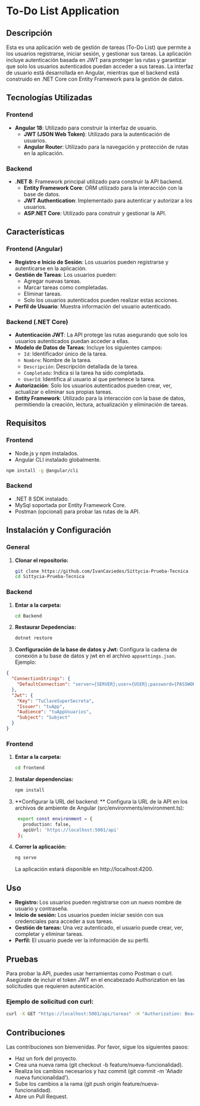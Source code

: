# To-Do List Application

## Descripción

Esta es una aplicación web de gestión de tareas (To-Do List) que permite a los usuarios registrarse, iniciar sesión, y gestionar sus tareas. La aplicación incluye autenticación basada en JWT para proteger las rutas y garantizar que solo los usuarios autenticados puedan acceder a sus tareas. La interfaz de usuario está desarrollada en Angular, mientras que el backend está construido en .NET Core con Entity Framework para la gestión de datos.

## Tecnologías Utilizadas

### Frontend

- **Angular 18**: Utilizado para construir la interfaz de usuario.
  - **JWT (JSON Web Token)**: Utilizado para la autenticación de usuarios.
  - **Angular Router**: Utilizado para la navegación y protección de rutas en la aplicación.

### Backend

- **.NET 8**: Framework principal utilizado para construir la API backend.
  - **Entity Framework Core**: ORM utilizado para la interacción con la base de datos.
  - **JWT Authentication**: Implementado para autenticar y autorizar a los usuarios.
  - **ASP.NET Core**: Utilizado para construir y gestionar la API.

## Características

### Frontend (Angular)

- **Registro e Inicio de Sesión**: Los usuarios pueden registrarse y autenticarse en la aplicación.
- **Gestión de Tareas**: Los usuarios pueden:
  - Agregar nuevas tareas.
  - Marcar tareas como completadas.
  - Eliminar tareas.
  - Solo los usuarios autenticados pueden realizar estas acciones.
- **Perfil de Usuario**: Muestra información del usuario autenticado.

### Backend (.NET Core)

- **Autenticación JWT**: La API protege las rutas asegurando que solo los usuarios autenticados puedan acceder a ellas.
- **Modelo de Datos de Tareas**: Incluye los siguientes campos:
  - `Id`: Identificador único de la tarea.
  - `Nombre`: Nombre de la tarea.
  - `Descripción`: Descripción detallada de la tarea.
  - `Completado`: Indica si la tarea ha sido completada.
  - `UserId`: Identifica al usuario al que pertenece la tarea.
- **Autorización**: Solo los usuarios autenticados pueden crear, ver, actualizar o eliminar sus propias tareas.
- **Entity Framework**: Utilizado para la interacción con la base de datos, permitiendo la creación, lectura, actualización y eliminación de tareas.

## Requisitos

### Frontend

- Node.js y npm instalados.
- Angular CLI instalado globalmente.

```bash
npm install -g @angular/cli
```

### Backend

- .NET 8 SDK instalado.
- MySql soportada por Entity Framework Core.
- Postman (opcional) para probar las rutas de la API.

## Instalación y Configuración

### General

1. **Clonar el repositorio:**
   ```bash
   git clone https://github.com/IvanCaviedes/Sittycia-Prueba-Tecnica
   cd Sittycia-Prueba-Tecnica
   ```

### Backend

1. **Entar a la carpeta:**

   ```bash
   cd Backend
   ```

2. **Restaurar Depedencias:**
   ```bash
   dotnet restore
   ```
3. **Configuración de la base de datos y Jwt:**
   Configura la cadena de conexión a tu base de datos y jwt en el archivo `appsettings.json`. Ejemplo:

```json
{
  "ConnectionStrings": {
    "DefaultConnection": "server={SERVER};user={USER};password={PASSWORD};database={DATABASE}"
  },
  "Jwt": {
    "Key": "TuClaveSuperSecreta",
    "Issuer": "tuApp",
    "Audience": "tuAppUsuarios",
    "Subject": "Subject"
  }
}
```

### Frontend

1. **Entar a la carpeta:**
   ```bash
   cd frontend
   ```
2. **Instalar dependencias:**
   ```bash
   npm install
   ```
3. **Configurar la URL del backend: **
   Configura la URL de la API en los archivos de ambiente de Angular (src/environments/environment.ts):
   ```bash
    export const environment = {
      production: false,
      apiUrl: 'https://localhost:5001/api'
    };
   ```
4. **Correr la aplicación:**
   ```bash
   ng serve
   ```
   La aplicación estará disponible en http://localhost:4200.

## Uso

- **Registro:** Los usuarios pueden registrarse con un nuevo nombre de usuario y contraseña.
- **Inicio de sesión:** Los usuarios pueden iniciar sesión con sus credenciales para acceder a sus tareas.
- **Gestión de tareas:** Una vez autenticado, el usuario puede crear, ver, completar y eliminar tareas.
- **Perfil:** El usuario puede ver la información de su perfil.

## Pruebas

Para probar la API, puedes usar herramientas como Postman o curl. Asegúrate de incluir el token JWT en el encabezado Authorization en las solicitudes que requieren autenticación.

### Ejemplo de solicitud con curl:

```bash
curl -X GET "https://localhost:5001/api/tareas" -H "Authorization: Bearer TU_JWT_TOKEN"
```

## Contribuciones

Las contribuciones son bienvenidas. Por favor, sigue los siguientes pasos:

- Haz un fork del proyecto.
- Crea una nueva rama (git checkout -b feature/nueva-funcionalidad).
- Realiza los cambios necesarios y haz commit (git commit -m 'Añadir nueva funcionalidad').
- Sube los cambios a la rama (git push origin feature/nueva-funcionalidad).
- Abre un Pull Request.
